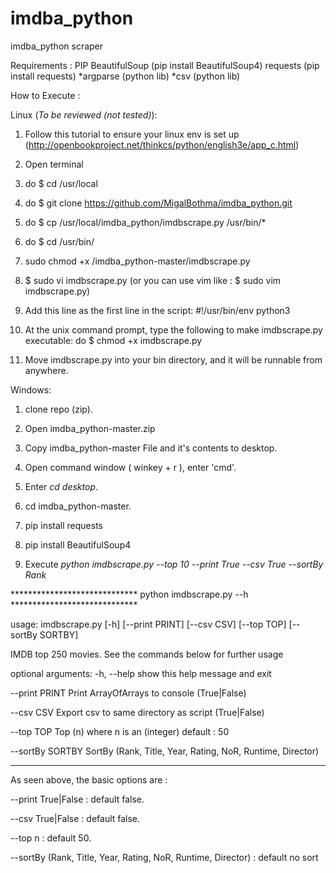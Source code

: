 # imdba_python

imdba_python scraper

Requirements :
PIP
BeautifulSoup (pip install BeautifulSoup4)
requests (pip install requests)
*argparse (python lib)
*csv (python lib)

How to Execute :
  
Linux (*To be reviewed (not tested)*): 
    
1. Follow this tutorial to ensure your linux env is set up (http://openbookproject.net/thinkcs/python/english3e/app_c.html)
    
2. Open terminal
    
3. do $ cd /usr/local

4. do $ git clone https://github.com/MigalBothma/imdba_python.git

5. do $ cp /usr/local/imdba_python/imdbscrape.py /usr/bin/*

6. do $ cd /usr/bin/

7. sudo chmod +x /imdba_python-master/imdbscrape.py
    
8. $ sudo vi imdbscrape.py (or you can use vim like : $ sudo vim imdbscrape.py)
    
9. Add this line as the first line in the script:
      #!/usr/bin/env python3
    
10. At the unix command prompt, type the following to make imdbscrape.py executable:
      do $ chmod +x imdbscrape.py
    
11. Move imdbscrape.py into your bin directory, and it will be runnable from anywhere.

  

Windows:
    
1. clone repo (zip).
    
2. Open imdba_python-master.zip
    
3. Copy imdba_python-master File and it's contents to desktop.
    
4. Open command window ( winkey + r ), enter 'cmd'.
    
5. Enter *cd desktop*.
   
6. cd imdba_python-master.
    
7. pip install requests
    
8. pip install BeautifulSoup4
    
9. Execute *python imdbscrape.py --top 10 --print True --csv True --sortBy Rank*

***************************** python imdbscrape.py --h *****************************


usage: imdbscrape.py [-h] [--print PRINT] [--csv CSV] [--top TOP]
 [--sortBy SORTBY]


IMDB top 250 movies. See the commands below for further usage



optional arguments:
  -h, --help       show this help message and exit
  
--print PRINT    Print ArrayOfArrays to console (True|False)
  
--csv CSV        Export csv to same directory as script (True|False)
  
--top TOP        Top (n) where n is an (integer) default : 50
  
--sortBy SORTBY  SortBy (Rank, Title, Year, Rating, NoR, Runtime, Director)
  
  
*********************************************************************************



As seen above, the basic options are :

--print   True|False        : default false.

--csv     True|False        : default false.

--top n                     : default 50.

--sortBy (Rank, Title, Year, Rating, NoR, Runtime, Director) : default no sort


